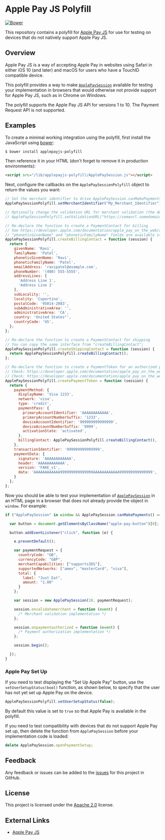 # Apple Pay JS Polyfill

[![Bower](https://img.shields.io/bower/v/applepayjs-polyfill.svg?maxAge=2592000)](https://github.com/justeat/applepayjs-polyfill/releases/latest)

This repository contains a polyfill for [Apple Pay JS](https://developer.apple.com/reference/applepayjs) for use for testing on devices that do not natively support Apple Pay JS.

## Overview

Apple Pay JS is a way of accepting Apple Pay in websites using Safari in either iOS 10 (and later) and macOS for users who have a TouchID compatible device.

This polyfill provides a way to make [`ApplePaySession`](https://developer.apple.com/reference/applepayjs/applepaysession) available for testing your implementation in browsers that would otherwise not provide support for Apple Pay JS, such as in Chrome on Windows.

The polyfill supports the Apple Pay JS API for versions 1 to 10. The Payment Request API is not supported.

## Examples

To create a minimal working integration using the polyfill, first install the JavaScript using [bower](https://bower.io/):

```sh
$ bower install applepayjs-polyfill
```

Then reference it in your HTML (don't forget to remove it in production environments):

```html
<script src="/lib/applepayjs-polyfill/ApplePaySession.js"></script>
```

Next, configure the callbacks on the `ApplePaySessionPolyfill` object to return the values you want:

```js
// Set the merchant identifier to drive ApplePaySession.canMakePaymentsWithActiveCard()
ApplePaySessionPolyfill.setMerchantIdentifier("My_Merchant_Identifier");

// Optionally change the validation URL for merchant validation (the default is the URL for the Apple Pay Sandbox)
// ApplePaySessionPolyfill.setValidationURL("https://someurl.somedomain.com")

// Re-declare the function to create a PaymentContact for billing
// See https://developer.apple.com/documentation/apple_pay_on_the_web/applepaypaymentcontact
// "phoneticGivenName" and "phoneticFamilyName" fields are available starting in API version 3.
ApplePaySessionPolyfill.createBillingContact = function (session) {
  return {
    givenName: 'Ravi',
    familyName: 'Patel',
    phoneticGivenName: 'Ravi',
    phoneticFamilyName: 'Patel',
    emailAddress: 'ravipatel@example.com',
    phoneNumber: '(408) 555-5555',
    addressLines: [
      'Address Line 1',
      'Address Line 2'
    ],
    subLocality: '',
    locality: 'Cupertino',
    postalCode: '95014-2083',
    subAdministrativeArea: '',
    administrativeArea: 'CA',
    country: 'United States"',
    countryCode: 'US',
  };
};

// Re-declare the function to create a PaymentContact for shipping
// You can copy the same interface from "createBillingContact";
ApplePaySessionPolyfill.createShippingContact = function (session) {
  return ApplePaySessionPolyfill.createBillingContact();
};

// Re-declare the function to create a PaymentToken for an authorized payment
// Check: https://developer.apple.com/documentation/apple_pay_on_the_web/applepaypaymenttoken
// Check: https://developer.apple.com/documentation/apple_pay_on_the_web/applepaypaymentmethod
ApplePaySessionPolyfill.createPaymentToken = function (session) {
  return {
    paymentMethod: {
      displayName: 'Visa 1233',
      network: 'visa',
      type: 'credit',
      paymentPass: {
        primaryAccountIdentifier: 'AAAAAAAAAAAA',
        primaryAccountNumberSuffix: '1233',
        deviceAccountIdentifier: '999999999999999',
        deviceAccountNumberSuffix: '9999',
        activationState: 'activated',
      },
      billingContact: ApplePaySessionPolyfill.createBillingContact(),
    },
    transactionIdentifier: '999999999999999',
    paymentData: {
      signature: 'AAAAAAAAAAAA',
      header: 'AAAAAAAAAAAA',
      version: 'FAKE_v1',
      data: 'AAAAAAAAAAAA999999999999999AAAAAAAAAAAA999999999999999',
    }
  };
};
```

Now you should be able to test your implementation of [`ApplePaySession`](https://developer.apple.com/reference/applepayjs/applepaysession) in an HTML page in a browser that does not already provide the object in `window`.  For example:

```js
if ("ApplePaySession" in window && ApplePaySession.canMakePayments() === true) {

  var button = document.getElementsByClassName("apple-pay-button")[0];

  button.addEventListener("click", function (e) {

    e.preventDefault();

    var paymentRequest = {
      countryCode: "GB",
      currencyCode: "GBP",
      merchantCapabilities: ["supports3DS"],
      supportedNetworks: ["amex", "masterCard", "visa"],
      total: {
        label: "Just Eat",
        amount: "1.00"
      }
    };

    var session = new ApplePaySession(10, paymentRequest);

    session.onvalidatemerchant = function (event) {
      /* Merchant validation implementation */
    };

    session.onpaymentauthorized = function (event) {
      /* Payment authorization implementation */
    };

    session.begin();

  });
}
```

### Apple Pay Set Up

If you need to test displaying the "Set Up Apple Pay" button, use the `setUserSetupStatus(bool)` function, as shown below, to specify that the user has not yet set up Apple Pay on the device.

```js
ApplePaySessionPolyfill.setUserSetupStatus(false);
```

By default this value is set to `true` so that Apple Pay is available in the polyfill.

If you need to test compatibility with devices that do not support Apple Pay set up, then delete the function from `ApplePaySession` before your implementation code is loaded:

```js
delete ApplePaySession.openPaymentSetup;
```

## Feedback

Any feedback or issues can be added to the [issues](https://github.com/justeat/applepayjs-polyfill/issues) for this project in GitHub.

## License

This project is licensed under the [Apache 2.0](https://github.com/justeat/applepayjs-polyfill/blob/master/LICENSE) license.

## External Links

  * [Apple Pay JS](https://developer.apple.com/reference/applepayjs)
